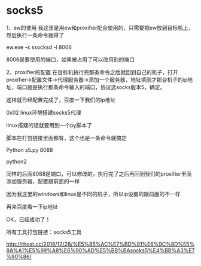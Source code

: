 # socks5

1、ew的使用
我这里是用ew和proxifier配合使用的，只需要把ew放到目标机上，然后执行一条命令就得了

ew.exe -s ssocksd -l 8006

8006是要使用的端口，如果被占用了可以改用别的端口

2、proxifier的配置
在目标机执行完那条命令之后就回到自己的机子，打开proxifier->配置文件->代理服务器->添加一个服务器，地址填刚才那台机子的ip地址，端口就是执行那条命令输入的端口，协议选socks版本5，确定。

这样就已经配置完成了，百度一下我们的ip地址

0x02 linux环境搭建socks5代理

linux搭建的话就要用到一个py脚本了

脚本在打包链接里面都有，这个也是一条命令就搞定

Python s5.py 8088

python2

同样的后面8088是端口，可以修改的，执行完了之后再回到我们的proxifier里面添加服务器，配置跟前面的一样

因为我这里的windows和linux是不同的机子，所以ip设置的跟前面的不一样

再来百度看一下ip地址

OK，已经成功了！

所有工具打包链接：socks5工具

http://rhost.cc/2018/12/28/%E5%85%AC%E7%BD%91%E6%9C%8D%E5%8A%A1%E5%99%A8%E6%90%AD%E5%BB%BAsocks5%E4%BB%A3%E7%90%86/
